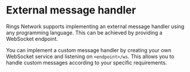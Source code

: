 # External message handler

Rings Network supports implementing an external message handler using any programming language. This can be achieved by providing a WebSocket endpoint.&#x20;

You can implement a custom message handler by creating your own WebSocket service and listening on `<endpoint>/ws`. This allows you to handle custom messages according to your specific requirements.



